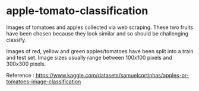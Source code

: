 # apple-tomato-classification 

Images of tomatoes and apples collected via web scraping. These two fruits have been chosen because they look similar and so should be challenging classify.

Images of red, yellow and green apples/tomatoes have been split into a train and test set. Image sizes usually range between 100x100 pixels and 300x300 pixels.

 
Reference : https://www.kaggle.com/datasets/samuelcortinhas/apples-or-tomatoes-image-classification
 
